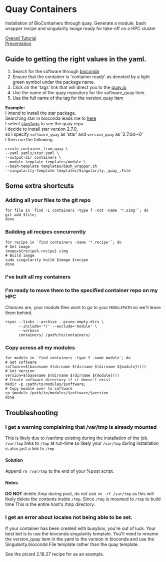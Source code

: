# Quay Containers
Installation of BioContainers through quay. Generate a module, bash wrapper recipe and singularity image ready for take-off on a HPC cluster

[Overall Tutorial](https://alexiswl.github.io/presentations/HPC_and_Singularity/HPC_and_Singularity.html)  
[Presentation](https://alexiswl.github.io/presentations/HPC_and_Singularity/HPC_Singularity_Presentation.html)

## Guide to getting the right values in the yaml.
1. Search for the software through [bioconda](https://bioconda.github.io/)
2. Ensure that the container is 'container ready' as denoted by a light green symbol under the package name.
3. Click on the 'tags' link that will direct you to the [quay.io](https://quay.io/repository/)
4. Use the name of the quay repository for the software_quay item.
5. Use the full name of the tag for the version_quay item

**Example:**  
I intend to install the star package.  
Searching star in bioconda leads me to [here](https://bioconda.github.io/recipes/star/README.html)  
I select [star/tags](https://quay.io/repository/biocontainers/star?tab=tags) to see the quay repo.  
I decide to install star version 2.7.0,   
so I specify `software_quay` as 'star' and `version_quay` as '2.7.0d--0'  
I then run the following
```
create_container_from_quay \
--yaml yamls/star.yaml \
--output-dir containers \
--module-template templates/module \
--bash-template templates/bash_wrapper.sh
--singularity-template templates/Singularity._quay_.File 
```

## Some extra shortcuts

### Adding all your files to the git repo
```
for file in `find -L containers -type f -not -name '*.simg'`; do 
git add $file;
done
```

### Building all recipes concurrently
```
for recipe in `find containers -name '*.recipe'`; do
# Get image
image=${recipe%.recipe}.simg
# Build image
sudo singularity build $image $recipe
done
```

### I've built all my containers
### I'm ready to move them to the specified container repo on my HPC
Chances are, your module files want to go to your  `MODULEPATH` 
so we'll leave them behind.
```
rsync --links --archive --prune-empty-dirs \
      --include='*/' --exclude='module' \
      --verbose
      containers/ /path/to/containers/
```


### Copy across all my modules
```
for module in `find containers -type f -name module`; do
# Get software 
software=$(basename $(dirname $(dirname $(dirname ${module}))))
# Get version
version=$(basename $(dirname $(dirname ${module})))
# Create software directory if it doesn't exist
mkdir -p /path/to/modules/$software;
# Copy module over to software 
cp $module /path/to/modules/$software/$version
done
```
## Troubleshooting

### I get a warning complaining that /var/tmp is already mounted
This is likely due to /var/tmp existing during the installation of the job.
`/var/tmp` links to `/tmp` at run-time so likely your `/var/tmp` during installation is also just a link to `/tmp`
#### Solution
Append `rm /var/tmp` to the end of your %post script.
#### Notes
**DO NOT** delete /tmp during post, do not use `rm -rf /var/tmp` as this will likely delete the contents inside `/tmp`.
Since `/tmp` is mounted to `/tmp` to build time
This is the entire host's /tmp directory.

### I get an error about locales not being able to be set.
If your container has been created with busybox, you're out of luck.
Your best bet is to use the bioconda singularity template.
You'll need to rename the version_quay item in the yaml to the version in bioconda 
and use the Singularity._bioconda_.File template rather than the quay template.

See the picard 2.18.27 recipe for as an example.